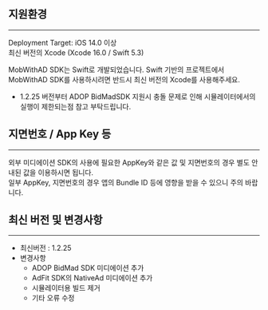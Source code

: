 

## 지원환경
---
Deployment Target: iOS 14.0 이상  
최신 버전의 Xcode (Xcode 16.0 / Swift 5.3)  

MobWithAD SDK는 Swift로 개발되었습니다. Swift 기반의 프로젝트에서 MobWithAD SDK를 사용하시려면 반드시 최신 버전의 Xcode를 사용해주세요.

* 1.2.25 버전부터 ADOP BidMadSDK 지원시 충돌 문제로 인해 시뮬레이터에서의 실행이 제한되는점 참고 부탁드립니다.

## 지면번호 / App Key 등
---
외부 미디에이션 SDK의 사용에 필요한 AppKey와 같은 값 및 지면번호의 경우 별도 안내된 값을 이용하시면 됩니다.   
일부 AppKey, 지면번호의 경우 앱의 Bundle ID 등에 영향을 받을 수 있으니 주의 바랍니다.


## 최신 버전 및 변경사항
---
- 최신버전 : 1.2.25
- 변경사항
  - ADOP BidMad SDK 미디에이션 추가
  - AdFit SDK의 NativeAd 미디에이션 추가
  - 시뮬레이터용 빌드 제거
  - 기타 오류 수정
